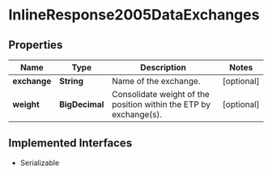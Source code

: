 

# InlineResponse2005DataExchanges


## Properties

Name | Type | Description | Notes
------------ | ------------- | ------------- | -------------
**exchange** | **String** | Name of the exchange. |  [optional]
**weight** | **BigDecimal** | Consolidate weight of the position within the ETP by exchange(s). |  [optional]


## Implemented Interfaces

* Serializable


